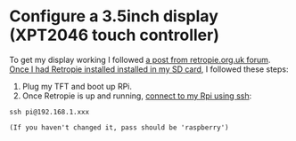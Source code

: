 Configure a 3.5inch display (XPT2046 touch controller)
======================================================

To get my display working I followed [a post from retropie.org.uk forum][1]. [Once I had Retropie installed installed in my SD card][2], I followed these steps:

1. Plug my TFT and boot up RPi.
2. Once Retropie is up and running, [connect to my Rpi using ssh][3]:
  ```
  ssh pi@192.168.1.xxx

  (If you haven't changed it, pass should be 'raspberry')
  ```
  


[1]: https://retropie.org.uk/forum/topic/295/retropie-and-waveshare-32b/2
[2]: ./installing-retropie.md
[3]: https://www.raspberrypi.org/documentation/remote-access/ssh/unix.md
